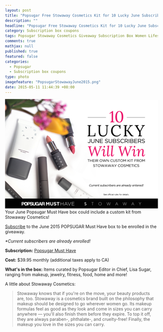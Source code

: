```yaml
---
layout: post
title: "Popsugar Free Stowaway Cosmetics Kit for 10 Lucky June Subscribers!"
description: ""
headline: "Popsugar Free Stowaway Cosmetics Kit for 10 Lucky June Subscribers!"
category: Subscription box coupons
tags: Popsugar Stowaway Cosmetics Giveaway Subscription Box Women Lifestyle June 2015
comments: true
mathjax: null
published: true
featured: false
categories: 
  - Popsugar
  - Subscription box coupons
type: photo
imagefeature: "PopsugarStowawayJune2015.png"
date: 2015-05-11 11:44:39 +08:00
---
```


![Popsugar Stowaway Cosmetics Giveaway](/images/PopsugarStowawayJune2015.png)
Your June Popsugar Must Have box could include a custom kit from Stowaway Cosmetics!
<p><a href="http://popsu.gr/vdrb">Subscribe</a> to the June 2015 POPSUGAR Must Have box to be enrolled in the giveaway.</p>
<p><i>*Current subscribers are already enrolled!</i></p>
<p><b>Subscription:</b> <a href="http://popsu.gr/vdrb">Popsugar Must Have</a></p>
<p><b>Cost:</b> $39.95 monthly (additional taxes apply to CA)</p>
<p><b>What's in the box:</b> Items curated by Popsugar Editor in Chief, Lisa Sugar, ranging from makeup, jewelry, fitness, food, home and more!</p>

A little about Stowaway Cosmetics:
<blockquote>Stowaway knows that if you're on the move, your beauty products are, too. Stowaway is a cosmetics brand built on the philosophy that makeup should be designed to go wherever women go. Its makeup formulas feel as good as they look and come in sizes you can carry anywhere — you'll also finish them before they expire. To top it off, they are always paraben-, phthalate-, and cruelty-free! Finally, the makeup you love in the sizes you can carry.</blockquote>
